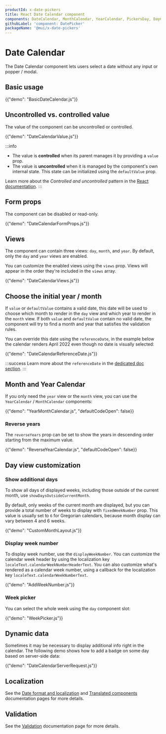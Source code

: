 ```yaml
---
productId: x-date-pickers
title: React Date Calendar component
components: DateCalendar, MonthCalendar, YearCalendar, PickersDay, DayCalendarSkeleton
githubLabel: 'component: DatePicker'
packageName: '@mui/x-date-pickers'
---
```


# Date Calendar

<p class="description">The Date Calendar component lets users select a date without any input or popper / modal.</p>

## Basic usage

{{"demo": "BasicDateCalendar.js"}}

## Uncontrolled vs. controlled value

The value of the component can be uncontrolled or controlled.

{{"demo": "DateCalendarValue.js"}}

:::info

- The value is **controlled** when its parent manages it by providing a `value` prop.
- The value is **uncontrolled** when it is managed by the component's own internal state. This state can be initialized using the `defaultValue` prop.

Learn more about the _Controlled and uncontrolled_ pattern in the [React documentation](https://react.dev/learn/sharing-state-between-components#controlled-and-uncontrolled-components).
:::

## Form props

The component can be disabled or read-only.

{{"demo": "DateCalendarFormProps.js"}}

## Views

The component can contain three views: `day`, `month`, and `year`.
By default, only the `day` and `year` views are enabled.

You can customize the enabled views using the `views` prop.
Views will appear in the order they're included in the `views` array.

{{"demo": "DateCalendarViews.js"}}

## Choose the initial year / month

If `value` or `defaultValue` contains a valid date, this date will be used to choose which month to render in the `day` view and which year to render in the `month` view.
If both `value` and `defaultValue` contain no valid date, the component will try to find a month and year that satisfies the validation rules.

You can override this date using the `referenceDate`, in the example below the calendar renders April 2022 even though no date is visually selected:

{{"demo": "DateCalendarReferenceDate.js"}}

:::success
Learn more about the `referenceDate` in the [dedicated doc section](/x/react-date-pickers/base-concepts/#reference-date-when-no-value-is-defined).
:::

## Month and Year Calendar

If you only need the `year` view or the `month` view, you can use the `YearCalendar` / `MonthCalendar` components:

{{"demo": "YearMonthCalendar.js", "defaultCodeOpen": false}}

### Reverse years

The `reverseYears` prop can be set to show the years in descending order starting from the maximum value.

{{"demo": "ReverseYearCalendar.js",  "defaultCodeOpen": false}}

## Day view customization

### Show additional days

To show all days of displayed weeks, including those outside of the current month, use `showDaysOutsideCurrentMonth`.

By default, only weeks of the current month are displayed, but you can provide a total number of weeks to display with `fixedWeekNumber` prop.
This value is usually set to `6` for Gregorian calendars, because month display can vary between 4 and 6 weeks.

{{"demo": "CustomMonthLayout.js"}}

### Display week number

To display week number, use the `displayWeekNumber`.
You can customize the calendar week header by using the localization key `localeText.calendarWeekNumberHeaderText`.
You can also customize what's rendered as a calendar week number, using a callback for the localization key `localeText.calendarWeekNumberText`.

{{"demo": "AddWeekNumber.js"}}

### Week picker

You can select the whole week using the `day` component slot:

{{"demo": "WeekPicker.js"}}

## Dynamic data

Sometimes it may be necessary to display additional info right in the calendar.
The following demo shows how to add a badge on some day based on server-side data:

{{"demo": "DateCalendarServerRequest.js"}}

## Localization

See the [Date format and localization](/x/react-date-pickers/adapters-locale/) and [Translated components](/x/react-date-pickers/localization/) documentation pages for more details.

## Validation

See the [Validation](/x/react-date-pickers/validation/) documentation page for more details.
